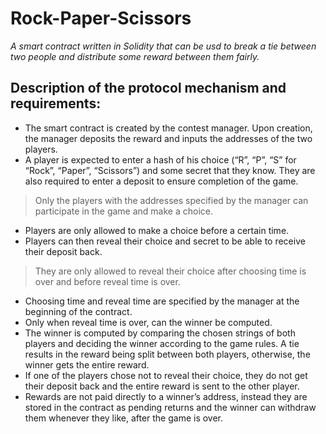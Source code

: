
# Rock-Paper-Scissors
*A smart contract written in Solidity that can be usd to break a tie between two people and distribute some reward between them fairly.*



## Description of the protocol mechanism and requirements:



 - The smart contract is created by the contest manager. Upon creation,
   the manager deposits the reward and inputs the addresses of the two
   players.
 - A player is expected to enter a hash of his choice (“R”, “P”, “S” for
   “Rock”, “Paper”, “Scissors”) and some secret that they know. They are
   also required to enter a deposit to ensure completion of the game.

> Only the players with the addresses specified by the manager can
> participate in the game and make a choice.

 - Players are only allowed to make a choice before a certain time.
 - Players can then reveal their choice and secret to be able to receive
   their deposit back. 
   

> They are only allowed to reveal their choice after choosing time is
> over and before reveal time is over.

 - Choosing time and reveal time are specified by the manager at the
   beginning of the contract.
 - Only when reveal time is over, can the winner be computed.
 - The winner is computed by comparing the chosen strings of both
   players and deciding the winner according to the game rules. A tie
   results in the reward being split between both players, otherwise,
   the winner gets the entire reward.
 - If one of the players chose not to reveal their choice, they do not
   get their deposit back and the entire reward is sent to the other
   player.
 - Rewards are not paid directly to a winner’s address, instead they are
   stored in the contract as pending returns and the winner can withdraw
   them whenever they like, after the game is over.
